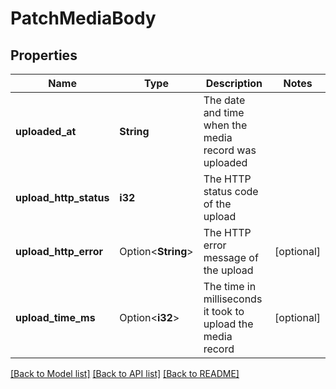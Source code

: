# PatchMediaBody

## Properties

Name | Type | Description | Notes
------------ | ------------- | ------------- | -------------
**uploaded_at** | **String** | The date and time when the media record was uploaded | 
**upload_http_status** | **i32** | The HTTP status code of the upload | 
**upload_http_error** | Option<**String**> | The HTTP error message of the upload | [optional]
**upload_time_ms** | Option<**i32**> | The time in milliseconds it took to upload the media record | [optional]

[[Back to Model list]](../README.md#documentation-for-models) [[Back to API list]](../README.md#documentation-for-api-endpoints) [[Back to README]](../README.md)


